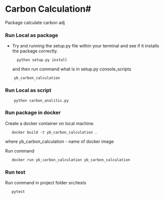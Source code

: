 # Carbon Calculation#

Package calculate carbon adj

### Run Local as package ###

* Try and running the setup.py file within your terminal and see if it installs the package correctly.
  ```shell script
    python setup.py install
  ```
  and then run command what is in setup.py console_scripts
```shell script
    yb_carbon_calculation
  ```

### Run Local as script ###

```shell script
    python carbon_analitic.py 
  ```


### Run package in docker ###

Create a docker container on local machine.

 ```shell script
    docker build -t yb_carbon_calculation .
 ```

where yb_carbon_calculation - name of docker image


Run command 

 ```shell script
    docker run yb_carbon_calculation yb_carbon_calculation

 ```

### Run test ###

Run command in project folder src/tests

 ```shell script
    pytest 

 ```
